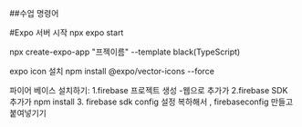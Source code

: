 ##수업 명령어

#Expo 서버 시작
npx expo start

npx create-expo-app "프젝이름" --template
black(TypeScript)

expo icon 설치
npm install @expo/vector-icons --force

파이어 베이스 설치하기:
1.firebase 프로젝트 생성 -웹으로 추가가
2.firebase SDK 추가가
npm install 3. firebase sdk config 설정 복하해서 , firebaseconfig 만들고 붙여넣기기
